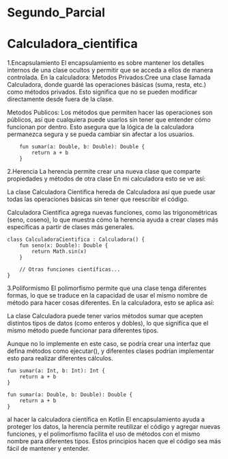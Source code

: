 # Segundo_Parcial

# Calculadora_cientifica
1.Encapsulamiento
El encapsulamiento es sobre mantener los detalles internos de una clase ocultos y permitir que se acceda a ellos de manera controlada. En la calculadora:
 Metodos Privados:Cree una clase llamada Calculadora, donde guardé las operaciones básicas (suma, resta, etc.) como métodos privados. Esto significa que no se pueden modificar directamente desde fuera de la clase.

Metodos Publicos: Los métodos que permiten hacer las operaciones son públicos, así que cualquiera puede usarlos sin tener que entender cómo funcionan por dentro.
Esto asegura que la lógica de la calculadora permanezca segura y se pueda cambiar sin afectar a los usuarios.

```open class Calculadora {
    fun sumar(a: Double, b: Double): Double {
        return a + b
    }

```
2.Herencia
La herencia permite crear una nueva clase que comparte propiedades y métodos de otra clase En mi calculadora esto se ve así:

La clase Calculadora Cientifica hereda de Calculadora así que puede usar todas las operaciones básicas sin tener que reescribir el código.

 Calculadora Cientifica agrega nuevas funciones, como las trigonométricas (seno, coseno), lo que muestra cómo la herencia ayuda a crear clases más específicas a partir de clases más generales.
 
```
class CalculadoraCientifica : Calculadora() {
    fun seno(x: Double): Double {
        return Math.sin(x)
    }

    // Otras funciones científicas...
}
```
3.Poliformismo
El polimorfismo permite que una clase tenga diferentes formas, lo que se traduce en la capacidad de usar el mismo nombre de método para hacer cosas diferentes. En la calculadora, esto se aplica así:

 La clase Calculadora puede tener varios métodos sumar que acepten distintos tipos de datos (como enteros y dobles), lo que significa que el mismo método puede funcionar para diferentes tipos.

 Aunque no lo implemente en este caso, se podría crear una interfaz que defina métodos como ejecutar(), y diferentes clases podrían implementar esto para realizar diferentes cálculos.
```
fun sumar(a: Int, b: Int): Int {
    return a + b
}

fun sumar(a: Double, b: Double): Double {
    return a + b
}
```
 
al hacer la calculadora científica en Kotlin El encapsulamiento ayuda a proteger los datos, la herencia permite reutilizar el código y agregar nuevas funciones,
y el polimorfismo facilita el uso de métodos con el mismo nombre para diferentes tipos. Estos principios hacen que el código sea más fácil de mantener y entender.
